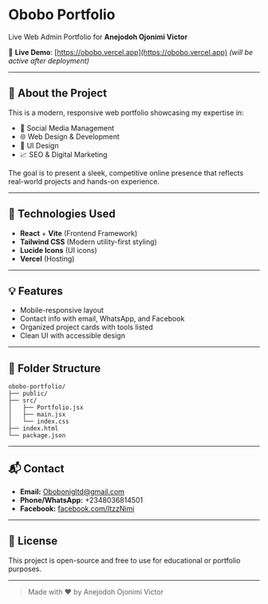 # Obobo Portfolio

Live Web Admin Portfolio for **Anejodoh Ojonimi Victor**

🔗 **Live Demo**: [https://obobo.vercel.app](https://obobo.vercel.app) *(will be active after deployment)*

---

## 📌 About the Project
This is a modern, responsive web portfolio showcasing my expertise in:
- 🔧 Social Media Management
- 🌐 Web Design & Development
- 🎨 UI Design
- 📈 SEO & Digital Marketing

The goal is to present a sleek, competitive online presence that reflects real-world projects and hands-on experience.

---

## 🚀 Technologies Used
- **React** + **Vite** (Frontend Framework)
- **Tailwind CSS** (Modern utility-first styling)
- **Lucide Icons** (UI icons)
- **Vercel** (Hosting)

---

## 💡 Features
- Mobile-responsive layout
- Contact info with email, WhatsApp, and Facebook
- Organized project cards with tools listed
- Clean UI with accessible design

---

## 📁 Folder Structure
```
obobo-portfolio/
├── public/
├── src/
│   ├── Portfolio.jsx
│   ├── main.jsx
│   └── index.css
├── index.html
└── package.json
```

---

## 📬 Contact
- **Email:** Obobonigltd@gmail.com
- **Phone/WhatsApp:** +2348036814501
- **Facebook:** [facebook.com/ItzzNimi](https://facebook.com/ItzzNimi)

---

## 📝 License
This project is open-source and free to use for educational or portfolio purposes.

---

> Made with ❤️ by Anejodoh Ojonimi Victor
